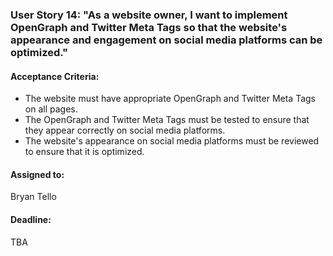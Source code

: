 ### User Story 14: "As a website owner, I want to implement OpenGraph and Twitter Meta Tags so that the website's appearance and engagement on social media platforms can be optimized."

#### Acceptance Criteria: 
- The website must have appropriate OpenGraph and Twitter Meta Tags on all pages.
- The OpenGraph and Twitter Meta Tags must be tested to ensure that they appear correctly on social media platforms.
- The website's appearance on social media platforms must be reviewed to ensure that it is optimized.

#### Assigned to: 
Bryan Tello

#### Deadline: 
TBA
